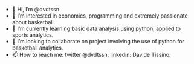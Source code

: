 - 👋 Hi, I’m @dvdtssn
- 👀 I’m interested in economics, programming and extremely passionate about basketball. 
- 🌱 I’m currently learning basic data analysis using python, applied to sports analytics.
- 💞️ I’m looking to collaborate on project involving the use of python for basketball analytics.
- 📫 How to reach me: twitter @dvdtssn, linkedin: Davide Tissino. 

<!---
dvdtssn/dvdtssn is a ✨ special ✨ repository because its `README.md` (this file) appears on your GitHub profile.
You can click the Preview link to take a look at your changes.
--->
